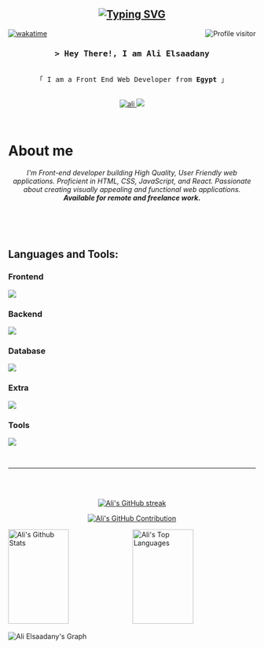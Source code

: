 
<h2 align="center">
<a href="https://git.io/typing-svg"><img src="https://readme-typing-svg.herokuapp.com?font=Fira+Code&duration=3000&pause=1000&center=true&vCenter=true&repeat=false&random=false&width=435&lines=Welcome+To+My+Github+Profile" alt="Typing SVG" /></a>
</h2>


<a href="https://komarev.com/ghpvc/?username=ali1kh">
  <img align="right" src="https://komarev.com/ghpvc/?username=ali1kh&label=Visitors&color=0e75b6&style=flat" alt="Profile visitor" />
</a>

[![wakatime](https://wakatime.com/badge/user/018b51c2-85fb-4d4b-93c2-2e41856c88f8.svg)](https://wakatime.com/@018b51c2-85fb-4d4b-93c2-2e41856c88f8)

<!-- Intro  -->
<h3 align="center">
        <samp>&gt; Hey There!, I am
                <b>Ali Elsaadany</b>
        </samp>
</h3>

<p align="center"> 
  <samp>
    <br>
    「 I am a Front End Web Developer from <b>Egypt</b> 」
    <br>
    <br>
  </samp>
</p>

<!-- Website -->
<p align="center">
<!-- <a href="https://ali1kh.com" target="blank">
  <img src="https://img.shields.io/badge/Website-DC143C?style=for-the-badge&logo=medium&logoColor=white" alt="ali" />
 </a>-->
<!-- linkedin -->
 <a href="https://linkedin.com/in/ali1kh" target="_blank">
  <img src="https://img.shields.io/badge/LinkedIn-0077B5?style=for-the-badge&logo=linkedin&logoColor=white" alt="ali"/>
 </a>
<!-- twitter -->
 <a href="https://twitter.com/aly1kh" target="_blank">
  <img src="https://img.shields.io/badge/Twitter-1DA1F2?style=for-the-badge&logo=twitter&logoColor=white" />
 </a>
</p>
<br />

<!-- About Section -->
 # About me
 
<p align="center">
<em>
I'm Front-end developer building High Quality, User Friendly web applications. Proficient in HTML, CSS,
JavaScript, and React. Passionate about creating visually appealing and functional web applications.
<b>Available for remote and freelance work.</b>
</em>
</p>

<br/>
<br/>
<br/>

 <!--
 # Technical Skills
![Javascript](https://img.shields.io/badge/Javascript-F0DB4F?style=for-the-badge&labelColor=black&logo=javascript&logoColor=F0DB4F)
![React](https://img.shields.io/badge/-React-61DBFB?style=for-the-badge&labelColor=black&logo=react&logoColor=61DBFB)
![Typescript](https://img.shields.io/badge/Typescript-007acc?style=for-the-badge&labelColor=black&logo=typescript&logoColor=007acc)
![Next.js](https://img.shields.io/badge/next.js-000000?style=for-the-badge&logo=nextdotjs&logoColor=white)
![Nodejs](https://img.shields.io/badge/Nodejs-3C873A?style=for-the-badge&labelColor=black&logo=node.js&logoColor=3C873A)
![Express.js](https://img.shields.io/badge/Express.js-000000?style=for-the-badge&logo=express&logoColor=white)
![MongoDB](https://img.shields.io/badge/MongoDB-4EA94B?style=for-the-badge&logo=mongodb&logoColor=white)
![HTML](https://img.shields.io/badge/HTML5-E34F26?style=for-the-badge&logo=html5&logoColor=white)
![CSS3](https://img.shields.io/badge/CSS3-1572B6?style=for-the-badge&logo=css3&logoColor=white)
![SASS Badge](https://img.shields.io/badge/Sass-CC6699?style=for-the-badge&logo=sass&logoColor=white)
![Ant-Design](https://img.shields.io/badge/AntDesign-0170FE?style=for-the-badge&logo=antdesign&logoColor=white)
![Tailwind](https://img.shields.io/badge/Tailwind_CSS-092749?style=for-the-badge&logo=tailwindcss&logoColor=06B6D4&labelColor=000000)
![Bootstrap](https://img.shields.io/badge/Bootstrap-563D7C?style=for-the-badge&logo=bootstrap&logoColor=white)
![Strapi](https://img.shields.io/badge/strapi-2E7EEA?style=for-the-badge&logo=strapi&logoColor=white)
![Markdown](https://img.shields.io/badge/Markdown-000000?style=for-the-badge&logo=markdown&logoColor=white)
![Redux](https://img.shields.io/badge/Redux-593D88?style=for-the-badge&logo=redux&logoColor=white)
![React Query](https://img.shields.io/badge/-React_Query-FF4154?style=for-the-badge&logo=react%20query&logoColor=white)
![VSCode](https://img.shields.io/badge/Visual_Studio-0078d7?style=for-the-badge&logo=visual%20studio&logoColor=white)
![Git](https://img.shields.io/badge/Git-F05032?style=for-the-badge&logo=git&logoColor=white)
-->

## Languages and Tools:

<h3>Frontend</h3>
<p align="left">
  <a href="https://skillicons.dev">
    <img src="https://skillicons.dev/icons?i=js,react,ts,nextjs,jquery,html,css,sass,bootstrap,redux" />
  </a>
</p>


<h3>Backend</h3>
<p align="left">
  <a href="https://skillicons.dev">
    <img src="https://skillicons.dev/icons?i=nodejs,express,js,nestjs" />
  </a>
</p>

<h3>Database</h3>
<p align="left">
  <a href="https://skillicons.dev">
    <img src="https://skillicons.dev/icons?i=mongodb,mysql" />
  </a>
</p>

<h3>Extra</h3>
<p align="left">
  <a href="https://skillicons.dev">
    <img src="https://skillicons.dev/icons?i=java,arduino" />
  </a>
</p>

<h3>Tools</h3>
<p align="left">
  <a href="https://skillicons.dev">
    <img src="https://skillicons.dev/icons?i=git,github,docker,figma,idea,vscode,postman" />
  </a>
</p>
<br/>
<hr/>


<!--
## Top Projects -

[![Fresh Cart](https://github-readme-stats.vercel.app/api/pin/?username=ali1kh&repo=fresh-cart&border_color=36BCF7FF&bg_color=0D1117&title_color=C9D1D9&text_color=8B949E&icon_color=7F3FBF)](https://github.com/alsiam/web-projects)

<p align="left">
  <a href="https://github.com/ali1kh?tab=repositories" target="_blank"><img alt="All Repositories" title="All Repositories" src="https://img.shields.io/badge/-All%20Repos-2962FF?style=for-the-badge&logo=koding&logoColor=white"/></a>
</p>
-->



<br/>
<br/>

<p align="center">
  <a href="https://github.com/ali1kh">
    <img src="https://github-readme-streak-stats.herokuapp.com/?user=ali1kh&theme=radical&border=7F3FBF&background=0D1117" alt="Ali's GitHub streak"/>
  </a>
</p>

<p align="center">
  <a href="https://github.com/ali1kh">
    <img src="https://github-profile-summary-cards.vercel.app/api/cards/profile-details?username=ali1kh&theme=radical" alt="Ali's GitHub Contribution"/>
  </a>
</p>

<a> 
    <a href="https://github.com/ali1kh"><img alt="Ali's Github Stats" src="https://denvercoder1-github-readme-stats.vercel.app/api?username=ali1kh&show_icons=true&count_private=true&theme=react&border_color=7F3FBF&bg_color=0D1117&title_color=F85D7F&icon_color=F8D866" height="192px" width="49.5%"/></a>
  <a href="https://github.com/ali1kh"><img alt="Ali's Top Languages" src="https://denvercoder1-github-readme-stats.vercel.app/api/top-langs/?username=ali1kh&langs_count=8&layout=compact&theme=react&border_color=7F3FBF&bg_color=0D1117&title_color=F85D7F&icon_color=F8D866" height="192px" width="49.5%"/></a>
  <br/>
</a>


![Ali Elsaadany's Graph](https://github-readme-activity-graph.vercel.app/graph?username=ali1kh&custom_title=Ali%20Elsaadany's%20GitHub%20Activity%20Graph&bg_color=0D1117&color=7F3FBF&line=7F3FBF&point=7F3FBF&area_color=FFFFFF&title_color=FFFFFF&area=true)
